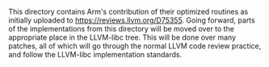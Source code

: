 This directory contains Arm's contribution of their optimized routines as
initially uploaded to https://reviews.llvm.org/D75355. Going forward, parts
of the implementations from this directory will be moved over to the
appropriate place in the LLVM-libc tree. This will be done over many patches,
all of which will go through the normal LLVM code review practice, and follow
the LLVM-libc implementation standards.

